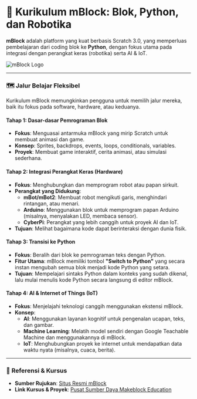 # 🤖 Kurikulum mBlock: Blok, Python, dan Robotika

**mBlock** adalah platform yang kuat berbasis Scratch 3.0, yang memperluas pembelajaran dari coding blok ke **Python**, dengan fokus utama pada integrasi dengan perangkat keras (robotika) serta AI & IoT.

![mBlock Logo](https://mblock.cc/static/images/logo-mblock.svg)

---

### 🗺️ **Jalur Belajar Fleksibel**

Kurikulum mBlock memungkinkan pengguna untuk memilih jalur mereka, baik itu fokus pada software, hardware, atau keduanya.

#### **Tahap 1: Dasar-dasar Pemrograman Blok**
- **Fokus**: Menguasai antarmuka mBlock yang mirip Scratch untuk membuat animasi dan game.
- **Konsep**: Sprites, backdrops, events, loops, conditionals, variables.
- **Proyek**: Membuat game interaktif, cerita animasi, atau simulasi sederhana.

#### **Tahap 2: Integrasi Perangkat Keras (Hardware)**
- **Fokus**: Menghubungkan dan memprogram robot atau papan sirkuit.
- **Perangkat yang Didukung**:
    - **mBot/mBot2**: Membuat robot mengikuti garis, menghindari rintangan, atau menari.
    - **Arduino**: Menggunakan blok untuk memprogram papan Arduino (misalnya, menyalakan LED, membaca sensor).
    - **CyberPi**: Perangkat yang lebih canggih untuk proyek AI dan IoT.
- **Tujuan**: Melihat bagaimana kode dapat berinteraksi dengan dunia fisik.

#### **Tahap 3: Transisi ke Python**
- **Fokus**: Beralih dari blok ke pemrograman teks dengan Python.
- **Fitur Utama**: mBlock memiliki tombol **"Switch to Python"** yang secara instan mengubah semua blok menjadi kode Python yang setara.
- **Tujuan**: Mempelajari sintaks Python dalam konteks yang sudah dikenal, lalu mulai menulis kode Python secara langsung di editor mBlock.

#### **Tahap 4: AI & Internet of Things (IoT)**
- **Fokus**: Menjelajahi teknologi canggih menggunakan ekstensi mBlock.
- **Konsep**:
    - **AI**: Menggunakan layanan kognitif untuk pengenalan ucapan, teks, dan gambar.
    - **Machine Learning**: Melatih model sendiri dengan Google Teachable Machine dan menggunakannya di mBlock.
    - **IoT**: Menghubungkan proyek ke internet untuk mendapatkan data waktu nyata (misalnya, cuaca, berita).

---

### 🔗 **Referensi & Kursus**

- **Sumber Rujukan**: [Situs Resmi mBlock](https://www.mblock.cc/en-us/)
- **Link Kursus & Proyek**: [Pusat Sumber Daya Makeblock Education](https://education.makeblock.com/resources/)
